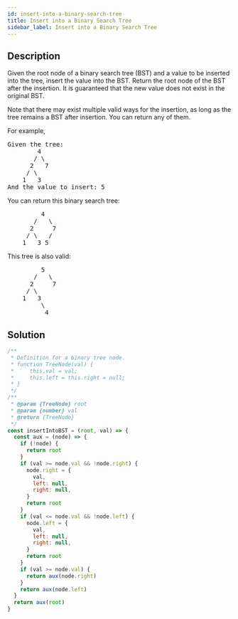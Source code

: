 ```yaml
---
id: insert-into-a-binary-search-tree
title: Insert into a Binary Search Tree
sidebar_label: Insert into a Binary Search Tree
---
```

## Description
<div class="description">
<p>Given the root node of a binary search tree (BST) and a value to be inserted into the tree,&nbsp;insert the value into the BST. Return the root node of the BST after the insertion. It is guaranteed that the new value does not exist in the original BST.</p>

<p>Note that there may exist&nbsp;multiple valid ways for the&nbsp;insertion, as long as the tree remains a BST after insertion. You can return any of them.</p>

<p>For example,&nbsp;</p>

<pre>
Given the tree:
        4
       / \
      2   7
     / \
    1   3
And the value to insert: 5
</pre>

<p>You can return this binary search tree:</p>

<pre>
         4
       /   \
      2     7
     / \   /
    1   3 5
</pre>

<p>This tree is also valid:</p>

<pre>
         5
       /   \
      2     7
     / \   
    1   3
         \
          4
</pre>

</div>

## Solution
```javascript
/**
 * Definition for a binary tree node.
 * function TreeNode(val) {
 *     this.val = val;
 *     this.left = this.right = null;
 * }
 */
/**
 * @param {TreeNode} root
 * @param {number} val
 * @return {TreeNode}
 */
const insertIntoBST = (root, val) => {
  const aux = (node) => {
    if (!node) {
      return root
    }
    if (val >= node.val && !node.right) {
      node.right = {
        val,
        left: null,
        right: null,
      }
      return root
    }
    if (val <= node.val && !node.left) {
      node.left = {
        val,
        left: null,
        right: null,
      }
      return root
    }
    if (val >= node.val) {
      return aux(node.right)
    }
    return aux(node.left)
  }
  return aux(root)
}

```